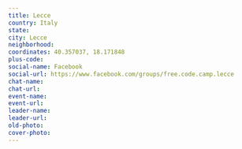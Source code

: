 ```yaml
---
title: Lecce
country: Italy
state: 
city: Lecce
neighborhood: 
coordinates: 40.357037, 18.171848
plus-code:
social-name: Facebook
social-url: https://www.facebook.com/groups/free.code.camp.lecce
chat-name:
chat-url:
event-name:
event-url:
leader-name:
leader-url:
old-photo: 
cover-photo:
---
```

